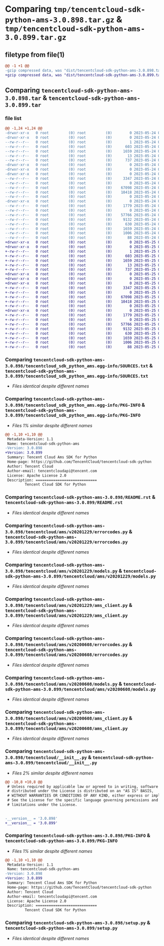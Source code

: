 # Comparing `tmp/tencentcloud-sdk-python-ams-3.0.898.tar.gz` & `tmp/tencentcloud-sdk-python-ams-3.0.899.tar.gz`

## filetype from file(1)

```diff
@@ -1 +1 @@
-gzip compressed data, was "dist/tencentcloud-sdk-python-ams-3.0.898.tar", last modified: Wed May 24 01:44:16 2023, max compression
+gzip compressed data, was "dist/tencentcloud-sdk-python-ams-3.0.899.tar", last modified: Thu May 25 00:15:52 2023, max compression
```

## Comparing `tencentcloud-sdk-python-ams-3.0.898.tar` & `tencentcloud-sdk-python-ams-3.0.899.tar`

### file list

```diff
@@ -1,24 +1,24 @@
-drwxr-xr-x   0 root         (0) root         (0)        0 2023-05-24 01:44:16.000000 tencentcloud-sdk-python-ams-3.0.898/
-drwxr-xr-x   0 root         (0) root         (0)        0 2023-05-24 01:44:16.000000 tencentcloud-sdk-python-ams-3.0.898/tencentcloud_sdk_python_ams.egg-info/
--rw-r--r--   0 root         (0) root         (0)        1 2023-05-24 01:44:16.000000 tencentcloud-sdk-python-ams-3.0.898/tencentcloud_sdk_python_ams.egg-info/dependency_links.txt
--rw-r--r--   0 root         (0) root         (0)      603 2023-05-24 01:44:16.000000 tencentcloud-sdk-python-ams-3.0.898/tencentcloud_sdk_python_ams.egg-info/SOURCES.txt
--rw-r--r--   0 root         (0) root         (0)     1659 2023-05-24 01:44:16.000000 tencentcloud-sdk-python-ams-3.0.898/tencentcloud_sdk_python_ams.egg-info/PKG-INFO
--rw-r--r--   0 root         (0) root         (0)       13 2023-05-24 01:44:16.000000 tencentcloud-sdk-python-ams-3.0.898/tencentcloud_sdk_python_ams.egg-info/top_level.txt
--rw-r--r--   0 root         (0) root         (0)      737 2023-05-24 01:44:16.000000 tencentcloud-sdk-python-ams-3.0.898/README.rst
-drwxr-xr-x   0 root         (0) root         (0)        0 2023-05-24 01:44:16.000000 tencentcloud-sdk-python-ams-3.0.898/tencentcloud/
-drwxr-xr-x   0 root         (0) root         (0)        0 2023-05-24 01:44:16.000000 tencentcloud-sdk-python-ams-3.0.898/tencentcloud/ams/
-drwxr-xr-x   0 root         (0) root         (0)        0 2023-05-24 01:44:16.000000 tencentcloud-sdk-python-ams-3.0.898/tencentcloud/ams/v20201229/
--rw-r--r--   0 root         (0) root         (0)     3347 2023-05-24 01:44:16.000000 tencentcloud-sdk-python-ams-3.0.898/tencentcloud/ams/v20201229/errorcodes.py
--rw-r--r--   0 root         (0) root         (0)        0 2023-05-24 01:44:16.000000 tencentcloud-sdk-python-ams-3.0.898/tencentcloud/ams/v20201229/__init__.py
--rw-r--r--   0 root         (0) root         (0)    67098 2023-05-24 01:44:16.000000 tencentcloud-sdk-python-ams-3.0.898/tencentcloud/ams/v20201229/models.py
--rw-r--r--   0 root         (0) root         (0)    10418 2023-05-24 01:44:16.000000 tencentcloud-sdk-python-ams-3.0.898/tencentcloud/ams/v20201229/ams_client.py
--rw-r--r--   0 root         (0) root         (0)        0 2023-05-24 01:44:16.000000 tencentcloud-sdk-python-ams-3.0.898/tencentcloud/ams/__init__.py
-drwxr-xr-x   0 root         (0) root         (0)        0 2023-05-24 01:44:16.000000 tencentcloud-sdk-python-ams-3.0.898/tencentcloud/ams/v20200608/
--rw-r--r--   0 root         (0) root         (0)     1779 2023-05-24 01:44:16.000000 tencentcloud-sdk-python-ams-3.0.898/tencentcloud/ams/v20200608/errorcodes.py
--rw-r--r--   0 root         (0) root         (0)        0 2023-05-24 01:44:16.000000 tencentcloud-sdk-python-ams-3.0.898/tencentcloud/ams/v20200608/__init__.py
--rw-r--r--   0 root         (0) root         (0)    57766 2023-05-24 01:44:16.000000 tencentcloud-sdk-python-ams-3.0.898/tencentcloud/ams/v20200608/models.py
--rw-r--r--   0 root         (0) root         (0)     9132 2023-05-24 01:44:16.000000 tencentcloud-sdk-python-ams-3.0.898/tencentcloud/ams/v20200608/ams_client.py
--rw-r--r--   0 root         (0) root         (0)      630 2023-05-24 01:44:16.000000 tencentcloud-sdk-python-ams-3.0.898/tencentcloud/__init__.py
--rw-r--r--   0 root         (0) root         (0)     1659 2023-05-24 01:44:16.000000 tencentcloud-sdk-python-ams-3.0.898/PKG-INFO
--rw-r--r--   0 root         (0) root         (0)     1006 2023-05-24 01:44:16.000000 tencentcloud-sdk-python-ams-3.0.898/setup.py
--rw-r--r--   0 root         (0) root         (0)       88 2023-05-24 01:44:16.000000 tencentcloud-sdk-python-ams-3.0.898/setup.cfg
+drwxr-xr-x   0 root         (0) root         (0)        0 2023-05-25 00:15:52.000000 tencentcloud-sdk-python-ams-3.0.899/
+drwxr-xr-x   0 root         (0) root         (0)        0 2023-05-25 00:15:52.000000 tencentcloud-sdk-python-ams-3.0.899/tencentcloud_sdk_python_ams.egg-info/
+-rw-r--r--   0 root         (0) root         (0)        1 2023-05-25 00:15:52.000000 tencentcloud-sdk-python-ams-3.0.899/tencentcloud_sdk_python_ams.egg-info/dependency_links.txt
+-rw-r--r--   0 root         (0) root         (0)      603 2023-05-25 00:15:52.000000 tencentcloud-sdk-python-ams-3.0.899/tencentcloud_sdk_python_ams.egg-info/SOURCES.txt
+-rw-r--r--   0 root         (0) root         (0)     1659 2023-05-25 00:15:52.000000 tencentcloud-sdk-python-ams-3.0.899/tencentcloud_sdk_python_ams.egg-info/PKG-INFO
+-rw-r--r--   0 root         (0) root         (0)       13 2023-05-25 00:15:52.000000 tencentcloud-sdk-python-ams-3.0.899/tencentcloud_sdk_python_ams.egg-info/top_level.txt
+-rw-r--r--   0 root         (0) root         (0)      737 2023-05-25 00:15:52.000000 tencentcloud-sdk-python-ams-3.0.899/README.rst
+drwxr-xr-x   0 root         (0) root         (0)        0 2023-05-25 00:15:52.000000 tencentcloud-sdk-python-ams-3.0.899/tencentcloud/
+drwxr-xr-x   0 root         (0) root         (0)        0 2023-05-25 00:15:52.000000 tencentcloud-sdk-python-ams-3.0.899/tencentcloud/ams/
+drwxr-xr-x   0 root         (0) root         (0)        0 2023-05-25 00:15:52.000000 tencentcloud-sdk-python-ams-3.0.899/tencentcloud/ams/v20201229/
+-rw-r--r--   0 root         (0) root         (0)     3347 2023-05-25 00:15:52.000000 tencentcloud-sdk-python-ams-3.0.899/tencentcloud/ams/v20201229/errorcodes.py
+-rw-r--r--   0 root         (0) root         (0)        0 2023-05-25 00:15:52.000000 tencentcloud-sdk-python-ams-3.0.899/tencentcloud/ams/v20201229/__init__.py
+-rw-r--r--   0 root         (0) root         (0)    67098 2023-05-25 00:15:52.000000 tencentcloud-sdk-python-ams-3.0.899/tencentcloud/ams/v20201229/models.py
+-rw-r--r--   0 root         (0) root         (0)    10418 2023-05-25 00:15:52.000000 tencentcloud-sdk-python-ams-3.0.899/tencentcloud/ams/v20201229/ams_client.py
+-rw-r--r--   0 root         (0) root         (0)        0 2023-05-25 00:15:52.000000 tencentcloud-sdk-python-ams-3.0.899/tencentcloud/ams/__init__.py
+drwxr-xr-x   0 root         (0) root         (0)        0 2023-05-25 00:15:52.000000 tencentcloud-sdk-python-ams-3.0.899/tencentcloud/ams/v20200608/
+-rw-r--r--   0 root         (0) root         (0)     1779 2023-05-25 00:15:52.000000 tencentcloud-sdk-python-ams-3.0.899/tencentcloud/ams/v20200608/errorcodes.py
+-rw-r--r--   0 root         (0) root         (0)        0 2023-05-25 00:15:52.000000 tencentcloud-sdk-python-ams-3.0.899/tencentcloud/ams/v20200608/__init__.py
+-rw-r--r--   0 root         (0) root         (0)    57766 2023-05-25 00:15:52.000000 tencentcloud-sdk-python-ams-3.0.899/tencentcloud/ams/v20200608/models.py
+-rw-r--r--   0 root         (0) root         (0)     9132 2023-05-25 00:15:52.000000 tencentcloud-sdk-python-ams-3.0.899/tencentcloud/ams/v20200608/ams_client.py
+-rw-r--r--   0 root         (0) root         (0)      630 2023-05-25 00:15:52.000000 tencentcloud-sdk-python-ams-3.0.899/tencentcloud/__init__.py
+-rw-r--r--   0 root         (0) root         (0)     1659 2023-05-25 00:15:52.000000 tencentcloud-sdk-python-ams-3.0.899/PKG-INFO
+-rw-r--r--   0 root         (0) root         (0)     1006 2023-05-25 00:15:52.000000 tencentcloud-sdk-python-ams-3.0.899/setup.py
+-rw-r--r--   0 root         (0) root         (0)       88 2023-05-25 00:15:52.000000 tencentcloud-sdk-python-ams-3.0.899/setup.cfg
```

### Comparing `tencentcloud-sdk-python-ams-3.0.898/tencentcloud_sdk_python_ams.egg-info/SOURCES.txt` & `tencentcloud-sdk-python-ams-3.0.899/tencentcloud_sdk_python_ams.egg-info/SOURCES.txt`

 * *Files identical despite different names*

### Comparing `tencentcloud-sdk-python-ams-3.0.898/tencentcloud_sdk_python_ams.egg-info/PKG-INFO` & `tencentcloud-sdk-python-ams-3.0.899/tencentcloud_sdk_python_ams.egg-info/PKG-INFO`

 * *Files 1% similar despite different names*

```diff
@@ -1,10 +1,10 @@
 Metadata-Version: 1.1
 Name: tencentcloud-sdk-python-ams
-Version: 3.0.898
+Version: 3.0.899
 Summary: Tencent Cloud Ams SDK for Python
 Home-page: https://github.com/TencentCloud/tencentcloud-sdk-python
 Author: Tencent Cloud
 Author-email: tencentcloudapi@tencent.com
 License: Apache License 2.0
 Description: ============================
         Tencent Cloud SDK for Python
```

### Comparing `tencentcloud-sdk-python-ams-3.0.898/README.rst` & `tencentcloud-sdk-python-ams-3.0.899/README.rst`

 * *Files identical despite different names*

### Comparing `tencentcloud-sdk-python-ams-3.0.898/tencentcloud/ams/v20201229/errorcodes.py` & `tencentcloud-sdk-python-ams-3.0.899/tencentcloud/ams/v20201229/errorcodes.py`

 * *Files identical despite different names*

### Comparing `tencentcloud-sdk-python-ams-3.0.898/tencentcloud/ams/v20201229/models.py` & `tencentcloud-sdk-python-ams-3.0.899/tencentcloud/ams/v20201229/models.py`

 * *Files identical despite different names*

### Comparing `tencentcloud-sdk-python-ams-3.0.898/tencentcloud/ams/v20201229/ams_client.py` & `tencentcloud-sdk-python-ams-3.0.899/tencentcloud/ams/v20201229/ams_client.py`

 * *Files identical despite different names*

### Comparing `tencentcloud-sdk-python-ams-3.0.898/tencentcloud/ams/v20200608/errorcodes.py` & `tencentcloud-sdk-python-ams-3.0.899/tencentcloud/ams/v20200608/errorcodes.py`

 * *Files identical despite different names*

### Comparing `tencentcloud-sdk-python-ams-3.0.898/tencentcloud/ams/v20200608/models.py` & `tencentcloud-sdk-python-ams-3.0.899/tencentcloud/ams/v20200608/models.py`

 * *Files identical despite different names*

### Comparing `tencentcloud-sdk-python-ams-3.0.898/tencentcloud/ams/v20200608/ams_client.py` & `tencentcloud-sdk-python-ams-3.0.899/tencentcloud/ams/v20200608/ams_client.py`

 * *Files identical despite different names*

### Comparing `tencentcloud-sdk-python-ams-3.0.898/tencentcloud/__init__.py` & `tencentcloud-sdk-python-ams-3.0.899/tencentcloud/__init__.py`

 * *Files 2% similar despite different names*

```diff
@@ -10,8 +10,8 @@
 # Unless required by applicable law or agreed to in writing, software
 # distributed under the License is distributed on an "AS IS" BASIS,
 # WITHOUT WARRANTIES OR CONDITIONS OF ANY KIND, either express or implied.
 # See the License for the specific language governing permissions and
 # limitations under the License.
 
 
-__version__ = '3.0.898'
+__version__ = '3.0.899'
```

### Comparing `tencentcloud-sdk-python-ams-3.0.898/PKG-INFO` & `tencentcloud-sdk-python-ams-3.0.899/PKG-INFO`

 * *Files 1% similar despite different names*

```diff
@@ -1,10 +1,10 @@
 Metadata-Version: 1.1
 Name: tencentcloud-sdk-python-ams
-Version: 3.0.898
+Version: 3.0.899
 Summary: Tencent Cloud Ams SDK for Python
 Home-page: https://github.com/TencentCloud/tencentcloud-sdk-python
 Author: Tencent Cloud
 Author-email: tencentcloudapi@tencent.com
 License: Apache License 2.0
 Description: ============================
         Tencent Cloud SDK for Python
```

### Comparing `tencentcloud-sdk-python-ams-3.0.898/setup.py` & `tencentcloud-sdk-python-ams-3.0.899/setup.py`

 * *Files identical despite different names*

